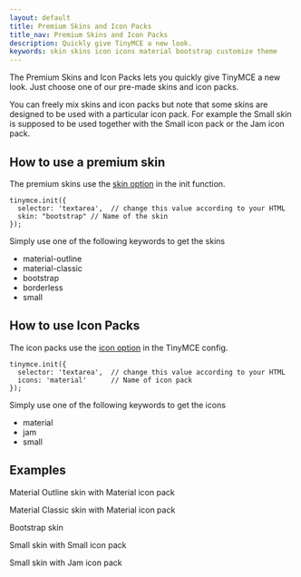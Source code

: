 ```yaml
---
layout: default
title: Premium Skins and Icon Packs
title_nav: Premium Skins and Icon Packs
description: Quickly give TinyMCE a new look.
keywords: skin skins icon icons material bootstrap customize theme
---
```


The Premium Skins and Icon Packs lets you quickly give TinyMCE a new look. Just choose one of our pre-made skins and icon packs.

You can freely mix skins and icon packs but note that some skins are designed to be used with a particular icon pack. For example the Small skin is supposed to be used together with the Small icon pack or the Jam icon pack.

## How to use a premium skin

The premium skins use the [skin option]({{site.baseurl}}/configure/editor-appearance/#skin) in the init function.

```
tinymce.init({
  selector: 'textarea',  // change this value according to your HTML
  skin: "bootstrap" // Name of the skin
});
```

Simply use one of the following keywords to get the skins

- material-outline
- material-classic
- bootstrap
- borderless
- small

## How to use Icon Packs

The icon packs use the [icon option]({{site.baseurl}}/configure/editor-appearance/#icons) in the TinyMCE config.

    tinymce.init({
      selector: 'textarea',  // change this value according to your HTML
      icons: 'material'      // Name of icon pack
    });

Simply use one of the following keywords to get the icons

- material
- jam
- small

## Examples

Material Outline skin with Material icon pack

Material Classic skin with Material icon pack

Bootstrap skin

Small skin with Small icon pack

Small skin with Jam icon pack
